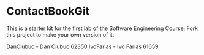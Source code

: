 # ContactBookGit

This is a starter kit for the first lab of the Software Engineering Course.
Fork this project to make your own version of it.

DanCiubuc - Dan Ciubuc 62350
IvoFarias - Ivo Farias 61659

